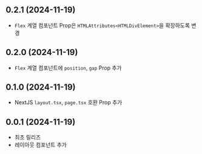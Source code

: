 ## 0.2.1 (2024-11-19)

- `Flex` 계열 컴포넌트 Prop은 `HTMLAttributes<HTMLDivElement>`을 확장하도록 변경

## 0.2.0 (2024-11-19)

- `Flex` 계열 컴포넌트에 `position`, `gap` Prop 추가

## 0.1.0 (2024-11-19)

- NextJS `layout.tsx`, `page.tsx` 호환 Prop 추가

## 0.0.1 (2024-11-19)

- 최초 릴리즈
- 레이아웃 컴포넌트 추가
